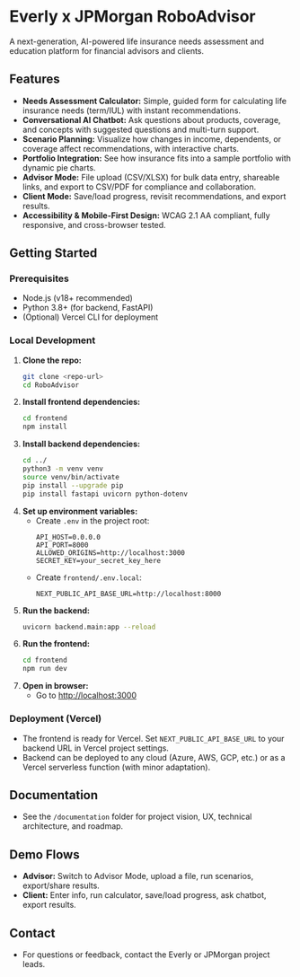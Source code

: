 # Everly x JPMorgan RoboAdvisor

A next-generation, AI-powered life insurance needs assessment and education platform for financial advisors and clients.

## Features
- **Needs Assessment Calculator:** Simple, guided form for calculating life insurance needs (term/IUL) with instant recommendations.
- **Conversational AI Chatbot:** Ask questions about products, coverage, and concepts with suggested questions and multi-turn support.
- **Scenario Planning:** Visualize how changes in income, dependents, or coverage affect recommendations, with interactive charts.
- **Portfolio Integration:** See how insurance fits into a sample portfolio with dynamic pie charts.
- **Advisor Mode:** File upload (CSV/XLSX) for bulk data entry, shareable links, and export to CSV/PDF for compliance and collaboration.
- **Client Mode:** Save/load progress, revisit recommendations, and export results.
- **Accessibility & Mobile-First Design:** WCAG 2.1 AA compliant, fully responsive, and cross-browser tested.

## Getting Started

### Prerequisites
- Node.js (v18+ recommended)
- Python 3.8+ (for backend, FastAPI)
- (Optional) Vercel CLI for deployment

### Local Development
1. **Clone the repo:**
   ```bash
   git clone <repo-url>
   cd RoboAdvisor
   ```
2. **Install frontend dependencies:**
   ```bash
   cd frontend
   npm install
   ```
3. **Install backend dependencies:**
   ```bash
   cd ../
   python3 -m venv venv
   source venv/bin/activate
   pip install --upgrade pip
   pip install fastapi uvicorn python-dotenv
   ```
4. **Set up environment variables:**
   - Create `.env` in the project root:
     ```
     API_HOST=0.0.0.0
     API_PORT=8000
     ALLOWED_ORIGINS=http://localhost:3000
     SECRET_KEY=your_secret_key_here
     ```
   - Create `frontend/.env.local`:
     ```
     NEXT_PUBLIC_API_BASE_URL=http://localhost:8000
     ```
5. **Run the backend:**
   ```bash
   uvicorn backend.main:app --reload
   ```
6. **Run the frontend:**
   ```bash
   cd frontend
   npm run dev
   ```
7. **Open in browser:**
   - Go to [http://localhost:3000](http://localhost:3000)

### Deployment (Vercel)
- The frontend is ready for Vercel. Set `NEXT_PUBLIC_API_BASE_URL` to your backend URL in Vercel project settings.
- Backend can be deployed to any cloud (Azure, AWS, GCP, etc.) or as a Vercel serverless function (with minor adaptation).

## Documentation
- See the `/documentation` folder for project vision, UX, technical architecture, and roadmap.

## Demo Flows
- **Advisor:** Switch to Advisor Mode, upload a file, run scenarios, export/share results.
- **Client:** Enter info, run calculator, save/load progress, ask chatbot, export results.

## Contact
- For questions or feedback, contact the Everly or JPMorgan project leads.
